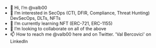 - 👋 Hi, I’m @valb00
- 👀 I’m interested in SecOps (CTI, DFIR, Compliance, Threat Hunting) DevSecOps, DLTs, NFTs 
- 🌱 I’m currently learning NFT (ERC-721, ERC-1155)
- 💞️ I’m looking to collaborate on all of the above
- 📫 How to reach me @valb00 here and on Twitter. 'Val Bercovici' on LinkedIn

<!---
valb00/valb00 is a ✨ special ✨ repository because its `README.md` (this file) appears on your GitHub profile.
You can click the Preview link to take a look at your changes.
--->
